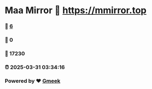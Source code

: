 # Maa Mirror :link: https://mmirror.top 
### :page_facing_up: [6](https://mmirror.top/tag.html) 
### :speech_balloon: 0 
### :hibiscus: 17230 
### :alarm_clock: 2025-03-31 03:34:16 
### Powered by :heart: [Gmeek](https://github.com/Meekdai/Gmeek)
